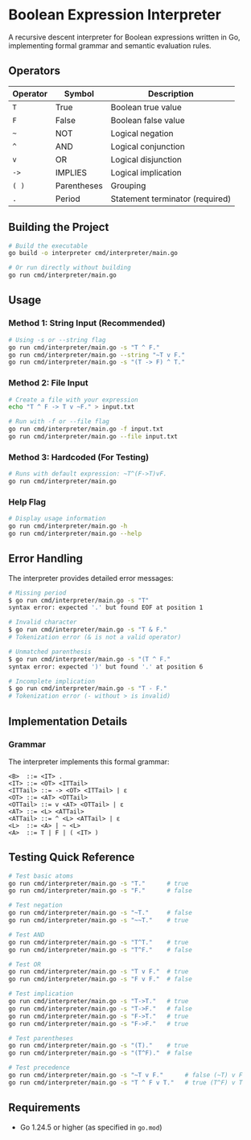 # Boolean Expression Interpreter

A recursive descent interpreter for Boolean expressions written in Go, implementing formal grammar and semantic evaluation rules.

## Operators

| Operator | Symbol | Description |
|----------|--------|-------------|
| `T` | True | Boolean true value |
| `F` | False | Boolean false value |
| `~` | NOT | Logical negation |
| `^` | AND | Logical conjunction |
| `v` | OR | Logical disjunction |
| `->` | IMPLIES | Logical implication |
| `( )` | Parentheses | Grouping |
| `.` | Period | Statement terminator (required) |

## Building the Project

```bash
# Build the executable
go build -o interpreter cmd/interpreter/main.go

# Or run directly without building
go run cmd/interpreter/main.go
```

## Usage

### Method 1: String Input (Recommended)

```bash
# Using -s or --string flag
go run cmd/interpreter/main.go -s "T ^ F."
go run cmd/interpreter/main.go --string "~T v F."
go run cmd/interpreter/main.go -s "(T -> F) ^ T."
```

### Method 2: File Input

```bash
# Create a file with your expression
echo "T ^ F -> T v ~F." > input.txt

# Run with -f or --file flag
go run cmd/interpreter/main.go -f input.txt
go run cmd/interpreter/main.go --file input.txt
```

### Method 3: Hardcoded (For Testing)

```bash
# Runs with default expression: ~T^(F->T)vF.
go run cmd/interpreter/main.go
```

### Help Flag

```bash
# Display usage information
go run cmd/interpreter/main.go -h
go run cmd/interpreter/main.go --help
```

## Error Handling

The interpreter provides detailed error messages:

```bash
# Missing period
$ go run cmd/interpreter/main.go -s "T"
syntax error: expected '.' but found EOF at position 1

# Invalid character
$ go run cmd/interpreter/main.go -s "T & F."
# Tokenization error (& is not a valid operator)

# Unmatched parenthesis
$ go run cmd/interpreter/main.go -s "(T ^ F."
syntax error: expected ')' but found '.' at position 6

# Incomplete implication
$ go run cmd/interpreter/main.go -s "T - F."
# Tokenization error (- without > is invalid)
```

## Implementation Details

### Grammar

The interpreter implements this formal grammar:

```
<B>  ::= <IT> .
<IT> ::= <OT> <ITTail>
<ITTail> ::= -> <OT> <ITTail> | ε
<OT> ::= <AT> <OTTail>
<OTTail> ::= v <AT> <OTTail> | ε
<AT> ::= <L> <ATTail>
<ATTail> ::= ^ <L> <ATTail> | ε
<L>  ::= <A> | ~ <L>
<A>  ::= T | F | ( <IT> )
```

## Testing Quick Reference

```bash
# Test basic atoms
go run cmd/interpreter/main.go -s "T."      # true
go run cmd/interpreter/main.go -s "F."      # false

# Test negation
go run cmd/interpreter/main.go -s "~T."     # false
go run cmd/interpreter/main.go -s "~~T."    # true

# Test AND
go run cmd/interpreter/main.go -s "T^T."    # true
go run cmd/interpreter/main.go -s "T^F."    # false

# Test OR
go run cmd/interpreter/main.go -s "T v F."  # true
go run cmd/interpreter/main.go -s "F v F."  # false

# Test implication
go run cmd/interpreter/main.go -s "T->T."   # true
go run cmd/interpreter/main.go -s "T->F."   # false
go run cmd/interpreter/main.go -s "F->T."   # true
go run cmd/interpreter/main.go -s "F->F."   # true

# Test parentheses
go run cmd/interpreter/main.go -s "(T)."    # true
go run cmd/interpreter/main.go -s "(T^F)."  # false

# Test precedence
go run cmd/interpreter/main.go -s "~T v F."      # false (~T) v F
go run cmd/interpreter/main.go -s "T ^ F v T."   # true (T^F) v T
```

## Requirements

- Go 1.24.5 or higher (as specified in `go.mod`)